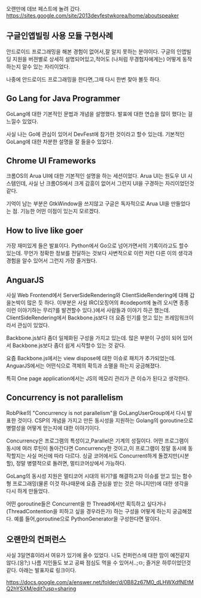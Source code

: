 <!-- Title:DevFest W Seoul -->
<!-- Tags: devfest -->
<!-- Created: 2013-03-02 -->
<!-- Updated: 2013-03-02 -->


오랜만에 데브 페스트에 놀려 갔다.
https://sites.google.com/site/2013devfestwkorea/home/aboutspeaker


## 구글인앱빌링 사용 모듈 구현사례

안드로이드 프로그래밍을 해본 경험이 없어서,잘 알지 못하는 분야이다. 
구글의 인앱빌딩 지원을 버젼별로 상세히 설명되어있고,적어도 (나처럼 무경험자에게는)
어떻게 동작하는지 알수 있는 자리이었다. 

나중에 안드로이드 프로그래밍을 한다면,그때 다시 한번 찾아 볼듯 하다. 

## Go Lang for Java Programmer

GoLang에 대한 기본적인 문법과 개념을 설명했다. 
발표에 대한 연습을 많이 했다는 걸 느낄수 있었다. 

사실 나는 Go에 관심이 있어서 DevFest에 참가한 것이라고 할수 있는데. 기본적인 GoLang에 대한 차분한 설명을 잘 들을수 있었다. 

## Chrome UI Frameworks

크롬OS의 Arua UI에 대한 기본적인 설명을 하는 세션이었다. 
Arua UI는 원도우 UI 시스템인데, 사실 난 크롬OS에서 크게 감흥이 없어서 그런지 UI을 구경하는 자리이었던것 같다. 

기억이 남는 부분은 GtkWindow을 쓰지않고 구글은 독자적으로 Arua UI을 만들었다는 점. 
기능한 어떤 이점이 있는지 모르겠다. 

## How to live like goer

가장 재미있게 들은 발표이다. 
Python에서 Go으로 넘어가면서의 기록이라고도 할수 있는데. 무언가 정확한 정보를 전달하는 것보다 
사변적으로 이런 저런 다른 이의 생각과 경험을 알수 있어서 그런지 가장 즐거웠다. 


## AnguarJS

사실 Web Frontend에서 ServerSideRendering와 ClientSideRendering에 대해 갑을논박이 많은 듯 하다.
이부분은 사실 IRC(오징어의 #codeport에 놀려 오시면 종종 이런 이야기하는 무리?를 발견할수 있다.)에서 사람들과 이야기 하곤 했는데. 
ClientSideRendering에서 Backbone.js보다 더 요즘 인기를 얻고 있는 프레임워크이라서 관심이 있었다. 

Backbone.js보다 좀더 일체화된 구성을 가지고 있는데. 많은 부분이 구성이 되어 있어서 Backbone.js보다 좀더 쉽게 시작할수 있는 것 같다. 

요즘 Backbone.js에서는 view dispose에 대한 이슈로 패치가 추가되었는데. AnguarJS에서는 어떤식으로 객체의 확득과 소멸을 하는지 궁금해졌다. 

특히 One page application에서는 JS의 메모리 관리가 큰 이슈가 된다고 생각한다. 


## Concurrency is not parallelism

RobPike의 "Concurrency is not parallelism"을 GoLangUserGroup에서 다시 발표한 것이다. 
CSP의 개념을 가지고 만든 동시성을 지원하는 Golang의 goroutine으로 병렬성을 어떻게 얻는지에 대한 이야기이다. 

Concurrency은 프로그램의 특성이고,Parallel은 기계의 성질이다. 어떤 프로그램이 동시에 여러 루틴이 돌아간다면 Concurrency한 것이고,이 프로그램이 정말 동시에 동작할지는 사실 머신에 따라 다르다. 
싱글 코어에서도 Concurrent하게 돌겠지만(시분할), 정말 병렬적으로 돌려면, 멀티코어상에서 가능하다. 

GoLang의 동시성 지원은 멀티코어 시대의 위기?를 해결하고자 이슈를 얻고 있는 함수형 프로그래밍(물론 이것 하나때문에 요즘 관심을 받는 것은 아니지만)에 대한 생각을 다시 하게 만들었다. 

어떤 goroutine들은  Concurrent을 한 Thread에서만 획득하고 싶다거나(ThreadContention을 피하고 싶을 경우라든가) 하는 구성을 어떻게 하는지 궁금해졌다. 
예를 들어,goroutine으로 PythonGenerator을 구성한다면 말이다. 

## 오랜만의 컨퍼런스 

사실 3일연휴이라서 여유가 있기에 올수 있었다. 나도 컨퍼런스에 대한 맘이 예전같지 않다.(응?;)
나름 지인들도 보고 공짜 점심도 먹을 수 있어서..;ㅁ; 즐거운 하루이었던것 같다. 
아래는 발표자료 링크이다. 

https://docs.google.com/a/enswer.net/folder/d/0B82z67M0_dLHWXdfNEtMQ2hYSXM/edit?usp=sharing



